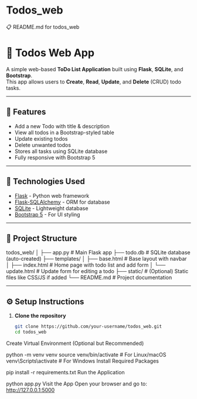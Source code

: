 # Todos_web

📋 README.md for todos_web

# 📝 Todos Web App

A simple web-based **ToDo List Application** built using **Flask**, **SQLite**, and **Bootstrap**.  
This app allows users to **Create**, **Read**, **Update**, and **Delete** (CRUD) todo tasks.

---

## 🚀 Features

- Add a new Todo with title & description
- View all todos in a Bootstrap-styled table
- Update existing todos
- Delete unwanted todos
- Stores all tasks using SQLite database
- Fully responsive with Bootstrap 5

---

## 🧱 Technologies Used

- [Flask](https://flask.palletsprojects.com/) - Python web framework
- [Flask-SQLAlchemy](https://flask-sqlalchemy.palletsprojects.com/) - ORM for database
- [SQLite](https://www.sqlite.org/) - Lightweight database
- [Bootstrap 5](https://getbootstrap.com/) - For UI styling

---

## 📂 Project Structure

todos_web/
│
├── app.py # Main Flask app
├── todo.db # SQLite database (auto-created)
├── templates/
│ ├── base.html # Base layout with navbar
│ ├── index.html # Home page with todo list and add form
│ └── update.html # Update form for editing a todo
├── static/ # (Optional) Static files like CSS/JS if added
└── README.md # Project documentation


---

## ⚙️ Setup Instructions

1. **Clone the repository**
   ```bash
   git clone https://github.com/your-username/todos_web.git
   cd todos_web
Create Virtual Environment (Optional but Recommended)

python -m venv venv
source venv/bin/activate    # For Linux/macOS
venv\Scripts\activate       # For Windows
Install Required Packages

pip install -r requirements.txt
Run the Application

python app.py
Visit the App
Open your browser and go to: http://127.0.0.1:5000
